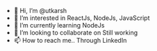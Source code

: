 - 👋 Hi, I’m @utkarsh
- 👀 I’m interested in ReactJs, NodeJs, JavaScript
- 🌱 I’m currently learning NodeJs
- 💞️ I’m looking to collaborate on Still working
- 📫 How to reach me.. Through LinkedIn

<!---
utkarsh953/utkarsh953 is a ✨ special ✨ repository because its `README.md` (this file) appears on your GitHub profile.
You can click the Preview link to take a look at your changes.
--->
